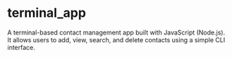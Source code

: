 # terminal_app
A terminal-based contact management app built with JavaScript (Node.js). It allows users to add, view, search, and delete contacts using a simple CLI interface.
